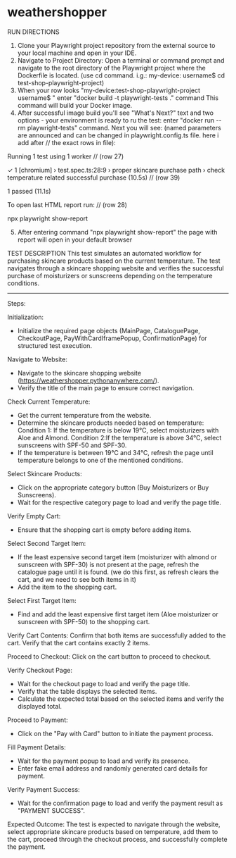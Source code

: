 # weathershopper

RUN DIRECTIONS

1. Clone your Playwright project repository from the external source to your local machine and open in your IDE.
2. Navigate to Project Directory: Open a terminal or command prompt and navigate to the root directory of the Playwright
project where the Dockerfile is located. (use cd command. i.g.: my-device: username$ cd test-shop-playwright-project)
3. When your row looks "my-device:test-shop-playwright-project username$ " enter "docker build -t playwright-tests ." command
This command will build your Docker image.
4. After successful image build you'll see "What's Next?" text and two options - your environment is ready to ru the test:
enter "docker run --rm playwright-tests" command.
Next you will see:
(named parameters are announced and can be changed in playwright.config.ts file. here i add after // the exact rows in file):

Running 1 test using 1 worker // (row 27)

  ✓  1 [chromium] › test.spec.ts:28:9 › proper skincare purchase path › check temperature related successful purchase (10.5s) // (row 39)

  1 passed (11.1s)

To open last HTML report run: // (row 28)

  npx playwright show-report

5. After entering command "npx playwright show-report" the page with report will open in your default browser

TEST DESCRIPTION
This test simulates an automated workflow for purchasing skincare products based on the current temperature.
The test navigates through a skincare shopping website and verifies the successful purchase of moisturizers or sunscreens
depending on the temperature conditions.

------------------------------------------------------------------------------------------------------------------------
Steps:

Initialization:
- Initialize the required page objects (MainPage, CataloguePage, CheckoutPage, PayWithCardIframePopup, ConfirmationPage)
for structured test execution.

Navigate to Website:
- Navigate to the skincare shopping website (https://weathershopper.pythonanywhere.com/).
- Verify the title of the main page to ensure correct navigation.

Check Current Temperature:
- Get the current temperature from the website.
- Determine the skincare products needed based on temperature:
Condition 1: If the temperature is below 19°C, select moisturizers with Aloe and Almond.
Condition 2:If the temperature is above 34°C, select sunscreens with SPF-50 and SPF-30.
- If the temperature is between 19°C and 34°C, refresh the page until temperature belongs to one of the mentioned conditions.

Select Skincare Products:
- Click on the appropriate category button (Buy Moisturizers or Buy Sunscreens).
- Wait for the respective category page to load and verify the page title.

Verify Empty Cart:
- Ensure that the shopping cart is empty before adding items.

Select Second Target Item:
- If the least expensive second target item (moisturizer with almond or sunscreen with SPF-30) is not present at the page,
refresh the catalogue page until it is found. (we do this first, as refresh clears the cart, and we need to see both items in it)
- Add the item to the shopping cart.

Select First Target Item:
- Find and add the least expensive first target item (Aloe moisturizer or sunscreen with SPF-50) to the shopping cart.

Verify Cart Contents:
Confirm that both items are successfully added to the cart.
Verify that the cart contains exactly 2 items.

Proceed to Checkout:
Click on the cart button to proceed to checkout.

Verify Checkout Page:
- Wait for the checkout page to load and verify the page title.
- Verify that the table displays the selected items.
- Calculate the expected total based on the selected items and verify the displayed total.

Proceed to Payment:
- Click on the "Pay with Card" button to initiate the payment process.

Fill Payment Details:
- Wait for the payment popup to load and verify its presence.
- Enter fake email address and randomly generated card details for payment.

Verify Payment Success:
- Wait for the confirmation page to load and verify the payment result as "PAYMENT SUCCESS".

Expected Outcome:
The test is expected to navigate through the website, select appropriate skincare products based on temperature,
add them to the cart, proceed through the checkout process, and successfully complete the payment.

